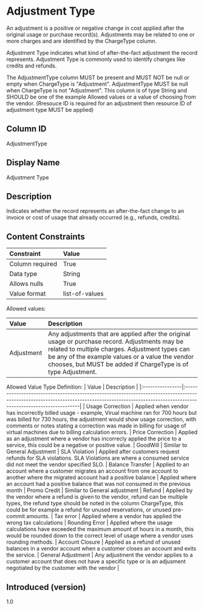 # Adjustment Type

An adjustment is a positive or negative change in cost applied after the original usage or purchase record(s). Adjustments may be related to one or more charges and are identified by the ChargeType column.

Adjustment Type indicates what kind of after-the-fact adjustment the record represents. Adjustment Type is commonly used to identify changes like credits and refunds.

The AdjustmentType column MUST be present and MUST NOT be null or empty when ChargeType is "Adjustment". AdjustmentType MUST be null when ChargeType is not "Adjustment". This column is of type String and SHOULD be one of the example Allowed values or a value of choosing from the vendor. (Rresouce ID is required for an adjustment then resource ID of adjustment type MUST be applied)

## Column ID

AdjustmentType

## Display Name

Adjustment Type

## Description

Indicates whether the record represents an after-the-fact change to an invoice or cost of usage that already occurred (e.g., refunds, credits).

## Content Constraints

| Constraint      | Value                                    |
| :-------------- | :--------------------------------------- |
| Column required | True                                     |
| Data type       | String                                   |
| Allows nulls    | True                                     |
| Value format    | list-of-values                           |

Allowed values:

| Value      | Description                                                                                                                                                                   |
|:-----------|:------------------------------------------------------------------------------------------------------------------------------------------------------------------------------|
| Adjustment | Any adjustments that are applied after the original usage or purchase record. Adjustments may be related to multiple charges.  Adjustment types can be any of the example values or a value the vendor chooses, but MUST be added if ChargeType is of type Adjustment.


Allowed Value Type Definition:
| Value | Description |
|:----------------|:-----------------------------------------------------------------------------------------------------------------------------------------------------------------------------------------------|
| Usage Correction | Applied when vendor has incorrectly billed usage - example, Virual machine ran for 700 hours but was billed for 730 hours, the adjustment would show usage correction, with comments or notes stating a correction was made in billing for usage of virtual machines due to billing calculation errors.
| Price Correction | Applied as an adjustment where a vendor has incorrecly applied the price to a service, this could be a negative or positive value.
| GoodWill | Similar to General Adjustment
| SLA Violation | Applied after customers request refunds for SLA violations. SLA Violations are where a consumed service did not meet the vendor specified SLO.
| Balance Transfer | Applied to an account where a customer migrates an account from one account to another where the migrated account had a positive balance | Applied where an account had a positive balance that was not consumed in the previous month
| Promo Credit | Similar to General adjustment
| Refund | Applied by the vendor where a refund is given to the vendor, refund can be multiple types, the refund type should be noted in the column ChargeType, this could be for example a refund for unused reservations, or unused pre-commit amounts.
| Tax error | Applied where a vendor has applied the wrong tax calculations
| Rounding Error | Applied where the usage calculations have exceeded the maximum amount of hours in a month, this would be rounded down to the correct level of usage where a vendor uses rounding methods.
| Account Closure | Applied as a refund of unused balances in a vendor account when a customer closes an account and exits the service.
| General Adjustment | Any adjustment the vendor applies to a customer account that does not have a specific type or is an adjusment negotiated by the customer with the vendor
|
## Introduced (version)

1.0
